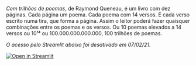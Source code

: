 *Cem trilhões de poemas*, de Raymond Queneau, é um livro com dez páginas. Cada página um poema. Cada poema com 14 versos. E cada verso escrito numa tira, que forma a página. Assim o leitor poderá fazer quaisquer combinações entre os poemas e os versos. Ou 10 poemas elevados a 14 versos ou 10¹⁴ ou 100.000.000.000.000, 100 trilhões de poemas.

*O acesso pelo Streamlit abaixo foi desativado em 07/02/21.*

[![Open in Streamlit](https://static.streamlit.io/badges/streamlit_badge_black_white.svg)](https://share.streamlit.io/luiscarloseiras/queneau/main/queneau.py)
